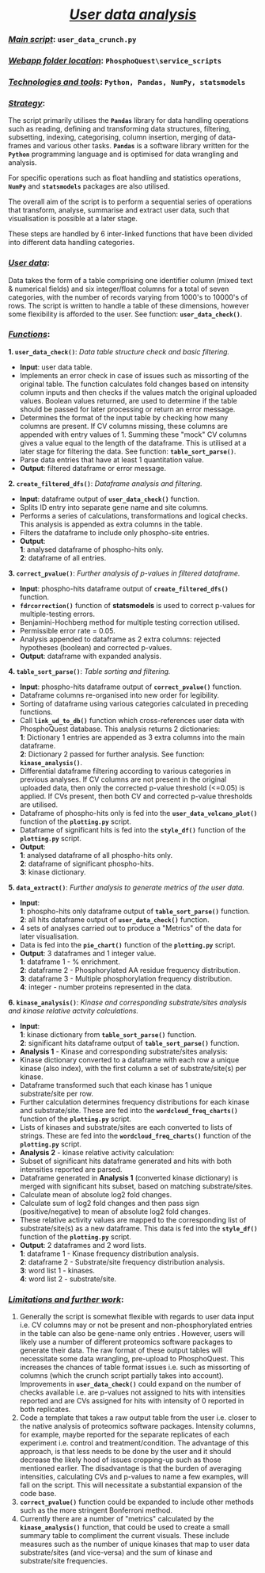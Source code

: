 # <center><u>*User data analysis*</u></center>

### <u>*Main script*</u>:  `user_data_crunch.py`

### <u>*Webapp folder location*</u>:  `PhosphoQuest\service_scripts`

### <u>*Technologies and tools*</u>:  `Python, Pandas, NumPy, statsmodels`

### <u>*Strategy*</u>: 

The script primarily utilises the **`Pandas`** library for data handling operations such as reading, defining and transforming data structures, filtering, subsetting, indexing, categorising, column insertion, merging of data-frames and various other tasks. **`Pandas`** is a software library written for the **`Python`** programming language and is optimised for data wrangling and analysis. 

For specific operations such as float handling and statistics operations, **`NumPy`** and **`statsmodels`** packages are also utilised.

The overall aim of the script is to perform a sequential series of operations that transform, analyse, summarise and extract user data, such that visualisation is possible at a later stage. 

These steps are handled by 6 inter-linked functions that have been divided into different data handling categories.

### <u>*User data*</u>:
Data takes the form of a table comprising one identifier column (mixed text & numerical fields) and six integer/float columns for a total of seven categories, with the number of records varying from 1000's to 10000's of rows. The script is written to handle a table of these dimensions, however some flexibility is afforded to the user. See function: **`user_data_check()`**.   

### <u>*Functions*</u>:

**1. `user_data_check()`**: *Data table structure check and basic filtering.*

* **Input**: user data table.
* Implements an error check in case of issues such as missorting of the original table. The function calculates fold changes based on intensity column inputs and then checks if the values match the original uploaded values. Boolean values returned, are used to determine if the table should be passed for later processing or return an error message.
* Determines the format of the input table by checking how many columns are present. If CV columns missing, these columns are appended with entry values of 1. Summing these "mock" CV columns gives a value equal to the length of the dataframe. This is utilised at a later stage for filtering the data. See function: **`table_sort_parse()`**.
* Parse data entries that have at least 1 quantitation value.
* **Output**: filtered dataframe or error message.

**2. `create_filtered_dfs()`**:  *Dataframe analysis and filtering.*

* **Input**: dataframe output of **`user_data_check()`** function.
* Splits ID entry into separate gene name and site columns.
* Performs a series of calculations, transformations and logical checks. This analysis is appended as extra columns in the table.
* Filters the dataframe to include only phospho-site entries.
* **Output**: 
<br>**1**: analysed dataframe of phospho-hits only. 
<br>**2**: dataframe of all entries.

**3. `correct_pvalue()`**:  *Further analysis of p-values in filtered dataframe.*
* **Input**: phospho-hits dataframe output of **`create_filtered_dfs()`** function.
* **`fdrcorrection()`** function of **statsmodels** is used to correct p-values for multiple-testing errors. 
* Benjamini-Hochberg method for multiple testing correction utilised.
* Permissible error rate = 0.05.
* Analysis appended to dataframe as 2 extra columns: rejected hypotheses (boolean) and corrected p-values.
* **Output**: dataframe with expanded analysis.

**4. `table_sort_parse()`**:  *Table sorting and filtering.*
* **Input**: phospho-hits dataframe output of **`correct_pvalue()`** function.
* Dataframe columns re-organised into new order for legibility.
* Sorting of dataframe using various categories calculated in preceding functions. 
* Call **`link_ud_to_db()`** function which cross-references user data with PhosphoQuest database. This analysis returns 2 dictionaries:
<br>**1**: Dictionary 1 entries are appended as 3 extra columns into the main dataframe.
<br>**2**: Dictionary 2 passed for further analysis. See function: **`kinase_analysis()`**.
* Differential dataframe filtering according to various categories in previous analyses. If CV columns are not present in the original uploaded data, then only the corrected p-value threshold (<=0.05) is applied. If CVs present, then both CV and corrected p-value thresholds are utilised.
* Dataframe of phospho-hits only is fed into the **`user_data_volcano_plot()`** function of the **`plotting.py`** script.
* Dataframe of significant hits is fed into the **`style_df()`** function of the **`plotting.py`** script.
* **Output**: 
<br>**1**: analysed dataframe of all phospho-hits only. 
<br>**2**: dataframe of significant phospho-hits.
<br>**3**: kinase dictionary.

**5. `data_extract()`**:  *Further analysis to generate metrics of the user data.*
* **Input**: 
<br>**1**: phospho-hits only dataframe output of **`table_sort_parse()`** function.
<br>**2**: all hits dataframe output of **`user_data_check()`** function.
* 4 sets of analyses carried out to produce a "Metrics" of the data for later visualisation.
* Data is fed into the **`pie_chart()`** function of the **`plotting.py`** script.
* **Output**: 3 dataframes and 1 integer value.
<br>**1**: dataframe 1 - % enrichment.
<br>**2**: dataframe 2 - Phosphorylated AA residue frequency distribution.
<br>**3**: dataframe 3 - Multiple phosphorylation frequency distribution.
<br>**4**: integer - number proteins represented in the data.

**6. `kinase_analysis()`**:  *Kinase and corresponding substrate/sites analysis and kinase relative actvity calculations.*
* **Input**: 
<br>**1**: kinase dictionary from **`table_sort_parse()`** function.
<br>**2**: significant hits dataframe output of **`table_sort_parse()`** function.
* **Analysis 1** - Kinase and corresponding substrate/sites analysis:
* Kinase dictionary converted to a dataframe with each row a unique kinase (also index), with the first column a set of substrate/site(s) per kinase.
* Dataframe transformed such that each kinase has 1 unique substrate/site per row.
* Further calculation determines frequency distributions for each kinase and substrate/site. These are fed into the **`wordcloud_freq_charts()`** function of the **`plotting.py`** script.
* Lists of kinases and substrate/sites are each converted to lists of strings. These are fed into the **`wordcloud_freq_charts()`** function of the **`plotting.py`** script.
* **Analysis 2** - kinase relative activity calculation:
* Subset of significant hits dataframe generated and hits with both intensities reported are parsed.
* Dataframe generated in **Analysis 1** (converted kinase dictionary) is merged with significant hits subset, based on matching substrate/sites.
* Calculate mean of absolute log2 fold changes.
* Calculate sum of log2 fold changes and then pass sign (positive/negative) to mean of absolute log2 fold changes.
* These relative activity values are mapped to the corresponding list of substrate/site(s) as a new dataframe. This data is fed into the **`style_df()`** function of the **`plotting.py`** script.
* **Output**: 2 dataframes and 2 word lists.
<br>**1**: dataframe 1 - Kinase frequency distribution analysis.
<br>**2**: dataframe 2 - Substrate/site frequency distribution analysis.
<br>**3**: word list 1 - kinases.
<br>**4**: word list 2 - substrate/site.

### <u>*Limitations and further work*</u>:

1. Generally the script is somewhat flexible with regards to user data input i.e. CV columns may or not be present and non-phosphorylated entries in the table can also be gene-name only entries . However, users will likely use a number of different proteomics software packages to generate their data. The raw format of these output tables will necessitate some data wrangling, pre-upload to PhosphoQuest. This increases the chances of table format issues i.e. such as missorting of columns (which the crunch script partially takes into account). Improvements in **`user_data_check()`** could expand on the number of checks available i.e. are p-values not assigned to hits with intensities reported and are CVs assigned for hits with intensity of 0 reported in both replicates.
2. Code a template that takes a raw output table from the user i.e. closer to the native analysis of proteomics software packages. Intensity columns, for example, maybe reported for the separate replicates of each experiment i.e. control and treatment/condition. The advantage of this approach, is that less needs to be done by the user and it  should decrease the likely hood of issues cropping-up such as those mentioned earlier. The disadvantage is that the burden of averaging intensities, calculating CVs and p-values to name a few examples, will fall on the script. This will necessitate a substantial expansion of the code base.
3. **`correct_pvalue()`** function could be expanded to include other methods such as the more stringent Bonferroni method. 
4. Currently there are a number of "metrics" calculated by the **`kinase_analysis()`** function, that could be used to create a small summary table to compliment the current visuals. These include measures such as the number of unique kinases that map to user data substrate/sites (and vice-versa) and the sum of kinase and substrate/site frequencies. 

